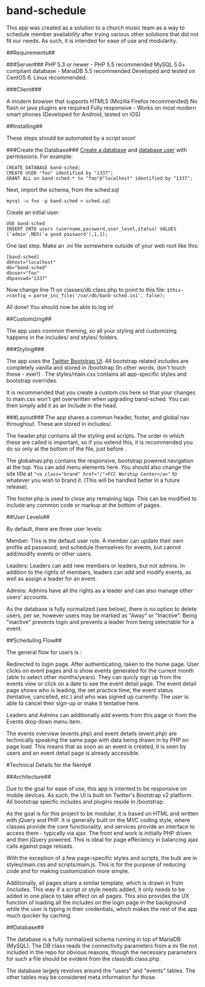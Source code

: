 band-schedule
=============

This app was created as a solution to a church music team as a way to schedule member availability after trying various other solutions that did not fit our needs.  As such, it is intended for ease of use and modularity.

##Requirements##

###Server###
PHP 5.3 or newer - PHP 5.5 recommended
MySQL 5.0+ compliant database - MariaDB 5.5 recommended
Developed and tested on CentOS 6.  Linux recommended.

###Client###

A modern browser that supports HTML5 (Mozilla Firefox recommended)
No flash or java plugins are required
Fully responsive - Works on most modern smart phones (Developed for Android, tested on iOS)

##Installing##

These steps should be automated by a script soon!

###Create the Database###
[Create a database](https://mariadb.com/kb/en/create-database/) and [database user](https://mariadb.com/kb/en/create-user/) with permissions.  For example:

```
CREATE DATABASE band-sched;
CREATE USER "foo" identified by "1337";
GRANT ALL on band-sched.* to "foo"@"localhost" identified by "1337";

```
Next, import the schema, from the sched.sql
```
mysql -u foo -p band-sched < sched.sql
```
Create an initial user:
```
USE band-sched
INSERT INTO users (username,password,user_level,status) VALUES ('admin',MD5('a good password'),1,1);
```
One last step.  Make an .ini file somewhere outside of your web root like this:
```
[band-sched]
dbhost="localhost"
db="band-sched"
dbuser="foo"
dbpasswd="1337"
```
Now change line 11 on classes/db.class.php to point to this file:
```$this->config = parse_ini_file('/var/db/band-sched.ini', false);```

All done!  You should now be able to log in!

##Customizing##

The app uses common theming, so all your styling and customizing happens in the includes/ and styles/ folders.

###Styling###

The app uses the [Twitter Bootstrap UI](http://getbootstrap.com/).  All bootstrap related includes are completely vanilla and stored in /bootstrap (In other words, don't touch these - ever!) .  The styles/main.css contains all app-specific styles and bootstrap overrides.  

It is recommended that you create a custom.css here so that your changes to main.css won't get overwritten when upgrading band-sched.  You can then simply add it as an include in the head.

###Layout###
The app shares a common header, footer, and global nav throughout.  These are stored in includes/.  

The header.php contains all the styling and scripts.  The order in which these are called is important, so if you extend this, it is recommended you do so only at the bottom of the file, just before </head>.

The globalnav.php contains the responsive, bootstrap powered navigation at the top.  You can add menu elements here.  You should also change the site title at ```"<a class="brand" href="/">FCC Worship Center</a>"``` to whatever you wish to brand it.  (This will be handled better in a future release).

The footer.php is used to close any remaining tags.  This can be modified to include any common code or markup at the bottom of pages.

##User Levels##

By default, there are three user levels:

Member: This is the default user role.  A member can update their own profile ad password, and schedule themselves for events, but cannot add/modify events or other users.

Leaders: Leaders can add new members or leaders, but not admins.  In addition to the rights of members, leaders can add and modify events, as well as assign a leader for an event.

Admins: Admins have all the rights as a leader and can also manage other users' accounts.

As the database is fully normalized (see below), there is no option to delete users, per se, however users may be marked as "Away" or "Inactive".  Being "inactive" prevents login and prevents a leader from being selectable for a event.

##Scheduling Flow##

The general flow for users is :

Redirected to login page.  After authenticating, taken to the home page.  User clicks on event pages and is show events generated for the current month (able to select other months/years).  They can quicly sign up from the events view or click on a date to see the event detail page.  The event detail page shows who is leading, the set practice time, the event status (tentative, cancelled, etc.) and who was signed up currently.  The user is able to cancel their sign-up or make it tentative here.

Leaders and Admins can additionally add events from this page or from the Events drop down menu item.  

The events overview (events.php) and event details (event.php) are technically speaking the same page with data being drawn in by PHP on page load.  This means that as soon as an event is created, it is seen by users and an event detail page is already accessible.

#Technical Details for the Nerdy#

##Architecture##

Due to the goal for ease of use, this app is intented to be responsive on mobile devices.  As such, the UI is built on Twitter's Bootstrap v2 platform. All bootstrap specfic includes and plugins reside in /bootstrap.

As the goal is for this project to be modular, it is based on HTML and written with jQuery and PHP.  It is generally built on the MVC coding style, where classes provide the core functionality, and services provide an interface to access them - typically via ajax.  The front end work is initially PHP driven and then jQuery powered.  This is ideal for page effeciency in balancing ajax calls against page reloads.

With the exception of a few page-specific styles and scripts, the bulk are in styles/main.css and scripts/main.js.  This is for the purpose of reducing code and for making customization more simple.

Additionally, all pages share a similar template, which is drawn in from /includes.  This way if a script or style needs added, it only needs to be added in one place to take effect on all pages.  This also provides the UX function of loading all the includes on the login page in the background while the user is typing in their credentials, which makes the rest of the app much quicker by caching.

##Database##

The database is a fully normalized schema running in top of MariaDB (MySQL).  The DB class reads the connectivity parameters from a ini file not included in the repo for obvious reasons, though the necessary parameters for such a file should be evident from the class/db.class.php.

The database largely revolves around the "users" and "events" tables.  The other tables may be considered meta information for those.
